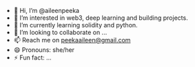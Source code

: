 - 👋 Hi, I’m @aileenpeeka
- 👀 I’m interested in web3, deep learning and building projects.
- 🌱 I’m currently learning solidity and python.
- 💞️ I’m looking to collaborate on ...
- 📫 Reach me on peekaaileen@gmail.com
- 😄 Pronouns: she/her
- ⚡ Fun fact: ...

<!---
aileenpeeka/aileenpeeka is a ✨ special ✨ repository because its `README.md` (this file) appears on your GitHub profile.
You can click the Preview link to take a look at your changes.
--->
